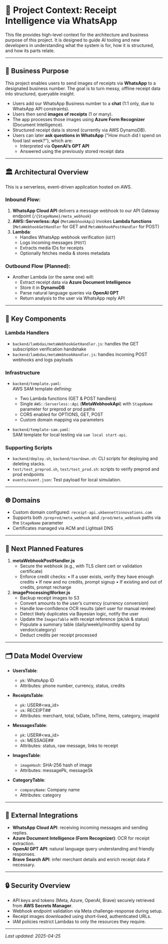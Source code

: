 # 📘 Project Context: Receipt Intelligence via WhatsApp

This file provides high-level context for the architecture and business purpose of this project. It is designed to guide AI tooling and new developers in understanding what the system is for, how it is structured, and how its parts relate.

---

## 🧠 Business Purpose

This project enables users to send images of receipts via **WhatsApp** to a designated business number. The goal is to turn messy, offline receipt data into structured, queryable insight.

- Users add our WhatsApp Business number to a **chat** (1:1 only, due to WhatsApp API constraints).
- Users then send **images of receipts** (1 or many).
- The app processes those images using **Azure Form Recognizer** (Document Intelligence).
- Structured receipt data is stored (currently via AWS DynamoDB).
- Users can later **ask questions in WhatsApp** ("How much did I spend on food last week?"), which are:
  - Interpreted via **OpenAI’s GPT API**
  - Answered using the previously stored receipt data

---

## 🏛️ Architectural Overview

This is a serverless, event-driven application hosted on AWS.

### Inbound Flow:
1. **WhatsApp Cloud API** delivers a message webhook to our API Gateway endpoint (`/{StageName}/meta_webhook`)
2. **AWS::Serverless::Api** (`MetaWebhookApi`) invokes **Lambda functions** (`MetaWebhookGetHandler` for GET and `MetaWebhookPostHandler` for POST)
3. **Lambda**:
   - Handles WhatsApp webhook verification (`GET`)
   - Logs incoming messages (`POST`)
   - Extracts media IDs for receipts
   - Optionally fetches media & stores metadata

### Outbound Flow (Planned):
- Another Lambda (or the same one) will:
  - Extract receipt data via **Azure Document Intelligence**
  - Store it in **DynamoDB**
  - Parse natural language queries via **OpenAI GPT**
  - Return analysis to the user via WhatsApp reply API

---

## 🧱 Key Components

### Lambda Handlers
- `backend/lambdas/metaWebhookGetHandler.js`: handles the GET subscription verification handshake
- `backend/lambdas/metaWebhookHandler.js`: handles incoming POST webhooks and logs payloads

### Infrastructure
- `backend/template.yaml`:  
  AWS SAM template defining:
  - Two Lambda functions (GET & POST handlers)
  - Single `AWS::Serverless::Api` (**MetaWebhookApi**) with `StageName` parameter for preprod or prod paths
  - CORS enabled for OPTIONS, GET, POST
  - Custom domain mapping via parameters

- `backend/template-sam.yaml`:  
  SAM template for local testing via `sam local start-api`.

### Supporting Scripts
- `backend/deploy.sh`, `backend/teardown.sh`: CLI scripts for deploying and deleting stacks.
- `test/test_preprod.sh`, `test/test_prod.sh`: scripts to verify preprod and prod endpoints
- `events/event.json`: Test payload for local simulation.

---

## 🌐 Domains
- Custom domain configured: `receipt-api.ukbennettinnovations.com`
- Supports both `/preprod/meta_webhook` and `/prod/meta_webhook` paths via the `StageName` parameter
- Certificates managed via ACM and Lightsail DNS

---

## 🧩 Next Planned Features
1. **metaWebhookPostHandler.js**
    * Secure the webhook (e.g., with TLS client cert or validation certificate)
    * Enforce credit checks:
          • If a user exists, verify they have enough credits
          • If new and no credits, prompt signup
          • If existing and out of credits, prompt recharge
2. **imageProcessingWorker.js**
    * Backup receipt images to S3
    * Convert amounts to the user’s currency (currency conversion)
    * Handle low‐confidence OCR results (alert user for manual review)
    * Detect likely duplicates via Bayesian logic, notify the user
    * Update the `ImagesTable` with receipt reference (pk/sk & status)
    * Populate a summary table (daily/weekly/monthly spend by vendor/category)
    * Deduct credits per receipt processed

---

## 🗂️ Data Model Overview

- **UsersTable**:
  - `pk`: WhatsApp ID
  - Attributes: phone number, currency, status, credits

- **ReceiptsTable**:
  - `pk`: USER#<wa_id>
  - `sk`: RECEIPT#<timestamp>#<amount>
  - Attributes: merchant, total, txDate, txTime, items, category, imageId

- **MessagesTable**:
  - `pk`: USER#<wa_id>
  - `sk`: MESSAGE#<timestamp>#<messageId>
  - Attributes: status, raw message, links to receipt

- **ImagesTable**:
  - `imageHash`: SHA-256 hash of image
  - Attributes: messagePk, messageSk

- **CategoryTable**:
  - `companyName`: Company name
  - Attributes: category

---

## 🔗 External Integrations

- **WhatsApp Cloud API**: receiving incoming messages and sending replies.
- **Azure Document Intelligence (Form Recognizer)**: OCR for receipt extraction.
- **OpenAI GPT API**: natural language query understanding and friendly responses.
- **Brave Search API**: infer merchant details and enrich receipt data if necessary.

---

## 🔒 Security Overview

- API keys and tokens (Meta, Azure, OpenAI, Brave) securely retrieved from **AWS Secrets Manager**.
- Webhook endpoint validation via Meta challenge-response during setup.
- Receipt images downloaded using short-lived, authenticated URLs.
- IAM policies restrict Lambdas to only the resources they require.

---

_Last updated: 2025-04-25_